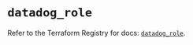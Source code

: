 # `datadog_role`

Refer to the Terraform Registry for docs: [`datadog_role`](https://registry.terraform.io/providers/datadog/datadog/3.73.0/docs/resources/role).
